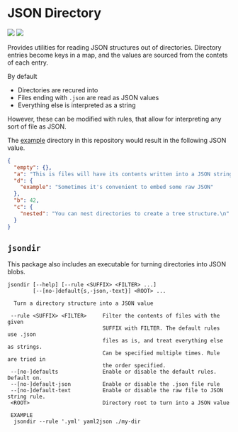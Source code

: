 # JSON Directory

[![](https://img.shields.io/hackage/v/shh.svg?colorB=%23999&label=shh)](http://hackage.haskell.org/package/json-directory)
[![](https://builds.sr.ht/~lukec/json-directory/commits/nix.yml.svg)](https://builds.sr.ht/~lukec/json-directoryh/commits/nix.yml)

Provides utilities for reading JSON structures out of directories. Directory
entries become keys in a map, and the values are sourced from the contets of
each entry.

By default

 * Directories are recured into
 * Files ending with `.json` are read as JSON values
 * Everything else is interpreted as a string

However, these can be modified with rules, that allow for interpreting
any sort of file as JSON.

The [example](./example) directory in this repository would result in
the following JSON value.

```json
{
  "empty": {},
  "a": "This is files will have its contents written into a JSON string.\n",
  "d": {
    "example": "Sometimes it's convenient to embed some raw JSON"
  },
  "b": 42,
  "c": {
    "nested": "You can nest directories to create a tree structure.\n"
  }
}
```

## `jsondir`

This package also includes an executable for turning directories into JSON
blobs.

```
jsondir [--help] [--rule <SUFFIX> <FILTER> ...]
        [--[no-]default{s,-json,-text}] <ROOT> ...

  Turn a directory structure into a JSON value

 --rule <SUFFIX> <FILTER>     Filter the contents of files with the given
                              SUFFIX with FILTER. The default rules use .json
                              files as is, and treat everything else as strings.
                              Can be specified multiple times. Rule are tried in
                              the order specified.
 --[no-]defaults              Enable or disable the default rules. Default on.
 --[no-]default-json          Enable or disable the .json file rule
 --[no-]default-text          Enable or disable the raw file to JSON string rule.
 <ROOT>                       Directory root to turn into a JSON value

 EXAMPLE
  jsondir --rule '.yml' yaml2json ./my-dir
```

